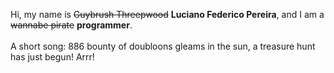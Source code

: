 Hi, my name is ~~Guybrush Threepwood~~ **Luciano Federico Pereira**, and I am a ~~wannabe pirate~~ **programmer**.<br><br>A short song: 886 bounty of doubloons gleams in the sun, a treasure hunt has just begun! Arrr!

